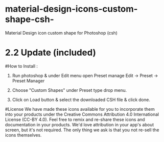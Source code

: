 # material-design-icons-custom-shape-csh-
Material Design icon custom shape for Photoshop (csh) 

# 2.2 Update (included)

#How to Install :
1. Run photoshop & under Edit menu open Preset manage 
Edit -> Preset -> Preset Manager

2. Choose "Custom Shapes" under Preset type drop menu.
3. Click on Load button & select the downloaded CSH file & click done.

#License
We have made these icons available for you to incorporate them into your products under the Creative Commons Attribution 4.0 International License (CC-BY 4.0). Feel free to remix and re-share these icons and documentation in your products. We'd love attribution in your app's about screen, but it's not required. The only thing we ask is that you not re-sell the icons themselves.
